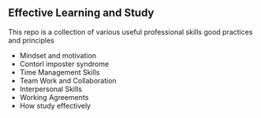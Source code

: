 ## Effective Learning and Study

This repo is a collection of various useful professional skills good practices and principles
- Mindset and motivation
- Contorl imposter syndrome 
- Time Management Skills
- Team Work and Collaboration
- Interpersonal Skills
- Working Agreements
- How study effectively
